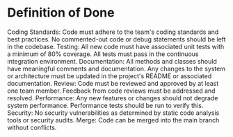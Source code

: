 # Definition of Done
Coding Standards:
Code must adhere to the team's coding standards and best practices.
No commented-out code or debug statements should be left in the codebase.
Testing:
All new code must have associated unit tests with a minimum of 80% coverage.
All tests must pass in the continuous integration environment.
Documentation:
All methods and classes should have meaningful comments and documentation.
Any changes to the system or architecture must be updated in the project's README or associated documentation.
Review:
Code must be reviewed and approved by at least one team member.
Feedback from code reviews must be addressed and resolved.
Performance:
Any new features or changes should not degrade system performance. Performance tests should be run to verify this.
Security:
No security vulnerabilities as determined by static code analysis tools or security audits.
Merge:
Code can be merged into the main branch without conflicts.